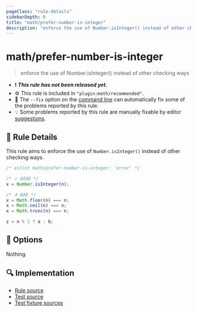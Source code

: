 ```yaml
---
pageClass: "rule-details"
sidebarDepth: 0
title: "math/prefer-number-is-integer"
description: "enforce the use of Number.isInteger() instead of other checking ways"
---
```


# math/prefer-number-is-integer

> enforce the use of Number.isInteger() instead of other checking ways

- :exclamation: <badge text="This rule has not been released yet." vertical="middle" type="error"> **_This rule has not been released yet._** </badge>
- :gear: This rule is included in `"plugin:math/recommended"`.
- :wrench: The `--fix` option on the [command line](https://eslint.org/docs/user-guide/command-line-interface#fixing-problems) can automatically fix some of the problems reported by this rule.
- :bulb: Some problems reported by this rule are manually fixable by editor [suggestions](https://eslint.org/docs/developer-guide/working-with-rules#providing-suggestions).

## :book: Rule Details

This rule aims to enforce the use of `Number.isInteger()` instead of other checking ways.

<eslint-code-block fix>

<!-- eslint-skip -->

```js
/* eslint math/prefer-number-is-integer: 'error' */

/* ✓ GOOD */
x = Number.isInteger(n);

/* ✗ BAD */
x = Math.floor(n) === n;
x = Math.ceil(n) === n;
x = Math.trunc(n) === n;

z = n % 1 ? a : b;
```

</eslint-code-block>

## :wrench: Options

Nothing.

## :mag: Implementation

- [Rule source](https://github.com/ota-meshi/eslint-plugin-math/blob/main/src/rules/prefer-number-is-integer.ts)
- [Test source](https://github.com/ota-meshi/eslint-plugin-math/blob/main/tests/src/rules/prefer-number-is-integer.ts)
- [Test fixture sources](https://github.com/ota-meshi/eslint-plugin-math/tree/main/tests/fixtures/rules/prefer-number-is-integer)
